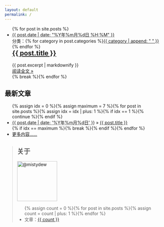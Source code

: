 ```yaml
---
layout: default
permalink: /
---
```


<div class="home-left">
  <ul class="post-list">
    <!-- This loops through the site posts -->{% for post in site.posts %}
    <li>
      <span class="post-meta"><abbr title="{{ post.date | date_to_xmlschema }}">{{ post.date | date: "%Y年%m月%d日 %H:%M" }}</abbr></span>
      <span style="float:right;">分类：{% for category in post.categories %}<a class="category" href="{{ site.category }}#{{ category }}">{{ category | append: " " }}</a>{% endfor %}</span>
      <h2>
        <a class="post-link" href="{{ post.url }}">{{ post.title }}</a>
      </h2>
      <div class="excerpt">
        {{ post.excerpt | markdownify }}
      </div>
      <footer>
        <a class="readmore" href="{{ post.url }}">阅读全文 &raquo;</a>
      </footer>
    </li>{% break %}{% endfor %}
  </ul>
  <h2 class="page-heading">最新文章</h2>
  <ul class="post-list-more">
    <!-- This loops through the site posts -->{% assign idx = 0 %}{% assign maximum = 7 %}{% for post in site.posts %}{% assign idx = idx | plus: 1 %}{% if idx == 1 %}{% continue %}{% endif %}
    <li>
      <span><abbr title="{{ post.date | date_to_xmlschema }}">{{ post.date | date: '%Y年%m月%d日' }}</abbr> &raquo; </span>
      <a href="{{ post.url }}">{{ post.title }}</a>
    </li>{% if idx == maximum %}{% break %}{% endif %}{% endfor %}
    <li>
      <footer>
        <a class="readmore" href="{{ site.blog }}">更多内容……</a>
      </footer>
    </li>
  </ul>
</div>
<div class="home-right">
  <script src='https://www.intensedebate.com/widgets/acctComment/{{ site.site_id }}/2' defer="defer" type='text/javascript'> </script>
  <blockquote class="profile">
    <h2>关于</h2>
    <div>
      <a href="https://github.com/{{ site.github }}" target="_blank"><img class="border" height="128" width="128" alt="@mistydew" src="https://avatars0.githubusercontent.com/u/29818825"></a>
    </div>
    <ul>{% assign count = 0 %}{% for post in site.posts %}{% assign count = count | plus: 1 %}{% endfor %}
      <li>文章：<a href="{{ site.archive }}">{{ count }}</a></li>
    </ul>
  </blockquote>
</div>